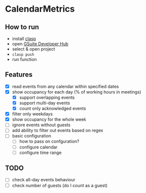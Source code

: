 # CalendarMetrics

## How to run

* install [clasp](https://github.com/google/clasp)
* open [GSuite Developer Hub](https://script.google.com/home/projects/)
* select & open project
* `clasp push`
* run function

## Features

* [x] read events from any calendar within specified dates
* [x] show occupancy for each day (% of working hours in meetings)
    * [x] support overlapping events
    * [x] support multi-day events
    * [x] count only acknowledged events
* [x] filter only weekdays
* [x] show occupancy for the whole week
* [ ] ignore events without guests
* [ ] add ability to filter out events based on regex
* [ ] basic configuration
  * [ ] how to pass on confguration?
  * [ ] configure calendar
  * [ ] configure time range

## TODO

* [ ] check all-day events behaviour
* [ ] check number of guests (do I count as a guest)